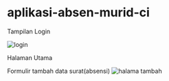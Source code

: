 # aplikasi-absen-murid-ci

Tampilan Login

![login](https://user-images.githubusercontent.com/97660319/163659758-b2e6d827-84ae-4beb-b367-896da5d30a66.png)

Halaman Utama


Formulir tambah data surat(absensi)
![halama tambah](https://user-images.githubusercontent.com/97660319/163659800-3fd348fd-b056-4a37-b67f-336cbd3a4b6f.png)
